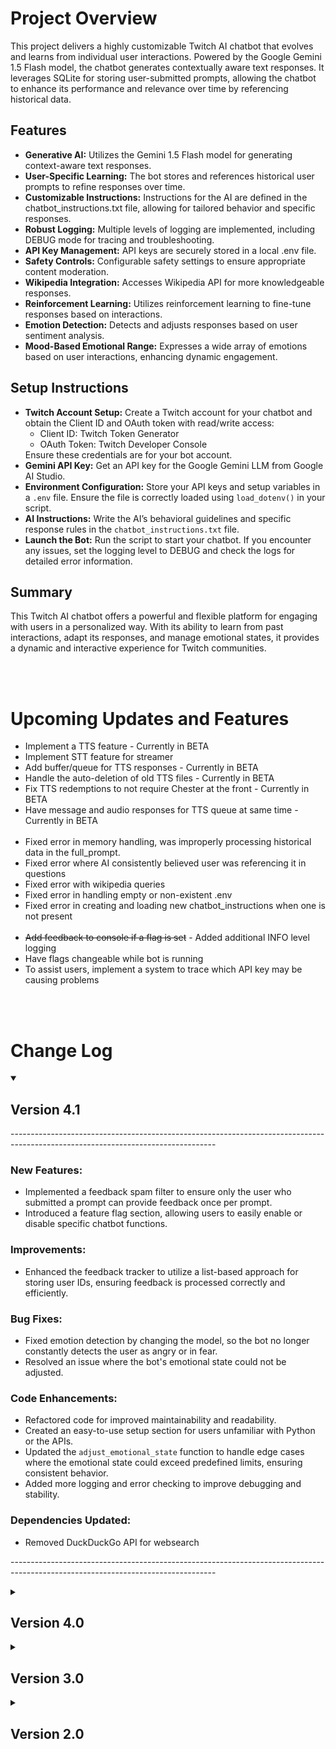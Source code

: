 <body>
    <h1>Project Overview</h1>
    <p>This project delivers a highly customizable Twitch AI chatbot that evolves and learns from individual user interactions. Powered by the Google Gemini 1.5 Flash model, the chatbot generates contextually aware text responses. It leverages SQLite for storing user-submitted prompts, allowing the chatbot to enhance its performance and relevance over time by referencing historical data.</p>
    <h2>Features</h2>
    <ul>
        <li><strong>Generative AI:</strong> Utilizes the Gemini 1.5 Flash model for generating context-aware text responses.</li>
        <li><strong>User-Specific Learning:</strong> The bot stores and references historical user prompts to refine responses over time.</li>
        <li><strong>Customizable Instructions:</strong> Instructions for the AI are defined in the chatbot_instructions.txt file, allowing for tailored behavior and specific responses.</li>
        <li><strong>Robust Logging:</strong> Multiple levels of logging are implemented, including DEBUG mode for tracing and troubleshooting.</li>
        <li><strong>API Key Management:</strong> API keys are securely stored in a local .env file.</li>
        <li><strong>Safety Controls:</strong> Configurable safety settings to ensure appropriate content moderation.</li>
        <li><strong>Wikipedia Integration:</strong> Accesses Wikipedia API for more knowledgeable responses.</li>
        <li><strong>Reinforcement Learning:</strong> Utilizes reinforcement learning to fine-tune responses based on interactions.</li>
        <li><strong>Emotion Detection:</strong> Detects and adjusts responses based on user sentiment analysis.</li>
        <li><strong>Mood-Based Emotional Range:</strong> Expresses a wide array of emotions based on user interactions, enhancing dynamic engagement.</li>
    </ul>
    <h2>Setup Instructions</h2>
    <ul>
        <li><strong>Twitch Account Setup:</strong> Create a Twitch account for your chatbot and obtain the Client ID and OAuth token with read/write access:
            <ul>
                <li>Client ID: Twitch Token Generator</li>
                <li>OAuth Token: Twitch Developer Console</li>
            </ul>
            Ensure these credentials are for your bot account.</li>
        <li><strong>Gemini API Key:</strong> Get an API key for the Google Gemini LLM from Google AI Studio.</li>
        <li><strong>Environment Configuration:</strong> Store your API keys and setup variables in a <code>.env</code> file. Ensure the file is correctly loaded using <code>load_dotenv()</code> in your script.</li>
        <li><strong>AI Instructions:</strong> Write the AI’s behavioral guidelines and specific response rules in the <code>chatbot_instructions.txt</code> file.</li>
        <li><strong>Launch the Bot:</strong> Run the script to start your chatbot. If you encounter any issues, set the logging level to DEBUG and check the logs for detailed error information.</li>
    </ul>
    <h2>Summary</h2>
    <p>This Twitch AI chatbot offers a powerful and flexible platform for engaging with users in a personalized way. With its ability to learn from past interactions, adapt its responses, and manage emotional states, it provides a dynamic and interactive experience for Twitch communities.</p>
    <br>
    <br>
    <h1>Upcoming Updates and Features</h1>
    <ul>
        <li>Implement a TTS feature - Currently in BETA</li>
        <li>Implement STT feature for streamer</li>
        <li>Add buffer/queue for TTS responses - Currently in BETA</li>
        <li>Handle the auto-deletion of old TTS files - Currently in BETA</lie>
        <li>Fix TTS redemptions to not require Chester at the front - Currently in BETA</li>
        <li>Have message and audio responses for TTS queue at same time - Currently in BETA</li>
        <br>
        <li>Fixed error in memory handling, was improperly processing historical data in the full_prompt.</li>
        <li>Fixed error where AI consistently believed user was referencing it in questions</li>
        <li>Fixed error with wikipedia queries</li>
        <li>Fixed error in handling empty or non-existent .env </li>
        <li>Fixed error in creating and loading new chatbot_instructions when one is not present</li>
        <br>
        <li><s>Add feedback to console if a flag is set</s> - Added additional INFO level logging</li>
        <li>Have flags changeable while bot is running</li>
        <li>To assist users, implement a system to trace which API key may be causing problems</li>
    </ul>
    <br>
    <br>
<body>
    <h1>Change Log</h1>
    <details open>
        <summary><h2>Version 4.1</h2></summary>
        <p>---------------------------------------------------------------------------------------------------------------------------------</p>
        <h3>New Features:</h3>
        <ul>
            <li>Implemented a feedback spam filter to ensure only the user who submitted a prompt can provide feedback once per prompt.</li>
            <li>Introduced a feature flag section, allowing users to easily enable or disable specific chatbot functions.</li>
        </ul>
        <h3>Improvements:</h3>
        <ul>
            <li>Enhanced the feedback tracker to utilize a list-based approach for storing user IDs, ensuring feedback is processed correctly and efficiently.</li>
        </ul>
        <h3>Bug Fixes:</h3>
        <ul>
            <li>Fixed emotion detection by changing the model, so the bot no longer constantly detects the user as angry or in fear.</li>
            <li>Resolved an issue where the bot's emotional state could not be adjusted.</li>
        </ul>
        <h3>Code Enhancements:</h3>
        <ul>
            <li>Refactored code for improved maintainability and readability.</li>
            <li>Created an easy-to-use setup section for users unfamiliar with Python or the APIs.</li>
            <li>Updated the <code>adjust_emotional_state</code> function to handle edge cases where the emotional state could exceed predefined limits, ensuring consistent behavior.</li>
            <li>Added more logging and error checking to improve debugging and stability.</li>
        </ul>
        <h3>Dependencies Updated:</h3>
        <ul>
            <li>Removed DuckDuckGo API for websearch</li>
        </ul>
        <p>---------------------------------------------------------------------------------------------------------------------------------</p>
    </details>
    <details>
        <summary><h2>Version 4.0</h2></summary>
        <p>---------------------------------------------------------------------------------------------------------------------------------</p>
        <h3>New Features:</h3>
        <ul>
            <li>Integrated DuckDuckGo Instant Answer API for quick and relevant search results in chatbot responses.</li>
            <li>Implemented a mood-based system allowing the chatbot to exhibit a range of emotional states: Happy, Sad, Angry, Excited, Confused, Bored, Curious, Calm, Nervous, and Motivated.</li>
            <li>Developed slider functionality for gradual changes in emotional state, enabling smooth transitions based on user interactions.</li>
            <li>Integrated Wikipedia API to query keywords in user prompts to increase accuracy and depth of responses.</li>
            <li>Developed an Emotion Detection model to enhance the understanding of user prompts.</li>
        </ul>
        <h3>Improvements:</h3>
        <ul>
            <li>Enhanced emotional state management by integrating mood variables into the <code>chatbox_instructional</code> prompt for more nuanced interactions.</li>
            <li>Replaced <code>chatbot_memory.json</code> with SQLite for persistent memory storage.</li>
            <li>Optimized memory handling to prioritize current conversations over historical data for improved relevance and accuracy.</li>
        </ul>
        <h3>Bug Fixes:</h3>
        <ul>
            <li>Resolved issues with emotional state transitions for appropriate mood adjustments.</li>
        </ul>
        <h3>Code Enhancements:</h3>
        <ul>
            <li>Improved handling of mood-based responses with updated <code>chatbox_instructional</code> prompt structure.</li>
            <li>Enhanced error handling and logging for better debugging and monitoring of emotional state changes and memory interactions.</li>
        </ul>
        <h3>Dependencies Updated:</h3>
        <ul>
            <li>Integrated DuckDuckGo Instant Answer API for improved search result integration.</li>
            <li>Revised SQLite library usage to support updated database management features.</li>
        </ul>
        <p>---------------------------------------------------------------------------------------------------------------------------------</p>
    </details>
    <details>
        <summary><h2>Version 3.0</h2></summary>
        <p>---------------------------------------------------------------------------------------------------------------------------------</p>
        <h3>New Features:</h3>
        <ul>
            <li>Switched to environment variables for configuration using a <code>.env</code> file.</li>
            <li>Added support for persistent memory storage in <code>chatbot_memory.json</code> for user-specific interactions.</li>
            <li>Implemented user-specific memory in AI responses to retain context across messages.</li>
            <li>Integrated <code>dotenv</code> for managing environment variables securely.</li>
        </ul>
        <h3>Improvements:</h3>
        <ul>
            <li>Updated AI model's system instruction and safety settings for better performance and content moderation.</li>
            <li>Revised message handling to include user-specific context and handle bot commands.</li>
            <li>Improved logging to include detailed information about memory interactions and API calls.</li>
            <li>Adjusted AI response temperature for a balance between creativity and coherence.</li>
            <li>Refined automated response logic to use the updated bot name and nickname.</li>
        </ul>
        <h3>Bug Fixes:</h3>
        <ul>
            <li>Resolved issues with handling environment variables and file loading errors.</li>
            <li>Fixed problems with saving and loading persistent memory.</li>
            <li>Addressed issues with message content filtering and response accuracy.</li>
        </ul>
        <h3>Code Enhancements:</h3>
        <ul>
            <li>Added support for external configuration files and environment variables for improved security and flexibility.</li>
            <li>Introduced a more robust system for managing and utilizing persistent memory in AI interactions.</li>
            <li>Enhanced the automated response system for more engaging interactions with viewers.</li>
        </ul>
        <h3>Dependencies Updated:</h3>
        <ul>
            <li>Added <code>dotenv</code> for environment variable management.</li>
            <li>Revised dependencies related to AI model configuration and memory handling.</li>
        </ul>
        <p>---------------------------------------------------------------------------------------------------------------------------------</p>
    </details>
    <details>
        <summary><h2>Version 2.0</h2></summary>
        <p>---------------------------------------------------------------------------------------------------------------------------------</p>
        <h3>New Features:</h3>
        <ul>
            <li>Integrated Google Gemini API for advanced AI responses.</li>
            <li>Added automated response functionality to engage viewers after a set number of messages.</li>
        </ul>
        <h3>Improvements:</h3>
        <ul>
            <li>Updated logging configuration to include timestamps and log levels for better debugging.</li>
            <li>Replaced Hugging Face GPT-2 model with Google Gemini for more dynamic and creative responses.</li>
            <li>Enhanced safety settings to block harmful content categories from the Google Gemini API.</li>
            <li>Implemented automated responses that trigger after a specific number of messages.</li>
        </ul>
        <h3>Bug Fixes:</h3>
        <ul>
            <li>Fixed handling of invalid responses from Hugging Face API.</li>
            <li>Improved accuracy of AI responses by correcting message prompt handling.</li>
            <li>Resolved issues with bot message filtering and message counting.</li>
        </ul>
        <h3>Code Enhancements:</h3>
        <ul>
            <li>Added detailed logging for API interactions and message processing.</li>
            <li>Improved error handling for API request failures and message sending issues.</li>
            <li>Updated prompt processing to handle message content variations more effectively.</li>
        </ul>
        <h3>Dependencies Updated:</h3>
        <ul>
            <li>Switched from Hugging Face API to Google Gemini API for natural language generation.</li>
        </ul>
        <p>---------------------------------------------------------------------------------------------------------------------------------</p>
    </details>
</body>
